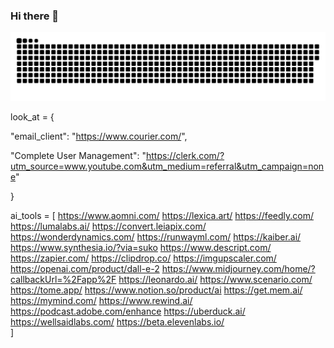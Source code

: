 <!-- 
[![MastHead]]
-->
### Hi there 👋

<!--
**jeanth20/jeanth20** is a ✨ _special_ ✨ repository because its `README.md` (this file) appears on your GitHub profile.
-->

![Snake animation](https://github.com/Sven-Bo/Sven-Bo/blob/output/github-contribution-grid-snake.svg)

<p>

look_at = {

"email_client": "https://www.courier.com/",

"Complete User Management": "https://clerk.com/?utm_source=www.youtube.com&utm_medium=referral&utm_campaign=none"

}

ai_tools = [
    https://www.aomni.com/
    https://lexica.art/
    https://feedly.com/
    https://lumalabs.ai/
    https://convert.leiapix.com/
    https://wonderdynamics.com/
    https://runwayml.com/
    https://kaiber.ai/
    https://www.synthesia.io/?via=suko
    https://www.descript.com/
    https://zapier.com/
    https://clipdrop.co/
    https://imgupscaler.com/
    https://openai.com/product/dall-e-2
    https://www.midjourney.com/home/?callbackUrl=%2Fapp%2F
    https://leonardo.ai/
    https://www.scenario.com/
    https://tome.app/
    https://www.notion.so/product/ai
    https://get.mem.ai/
    https://mymind.com/
    https://www.rewind.ai/
    https://podcast.adobe.com/enhance
    https://uberduck.ai/
    https://wellsaidlabs.com/
    https://beta.elevenlabs.io/  
] 
  
</p>
